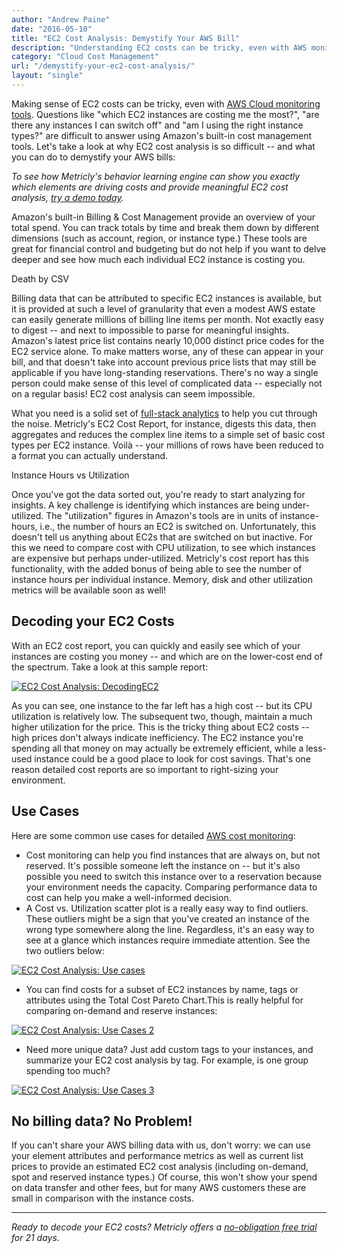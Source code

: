 ```yaml
---
author: "Andrew Paine"
date: "2016-05-10"
title: "EC2 Cost Analysis: Demystify Your AWS Bill"
description: "Understanding EC2 costs can be tricky, even with AWS monitoring. Let's look at why EC2 cost analysis is so tough - and how you can demystify your AWS bills."
category: "Cloud Cost Management"
url: "/demystify-your-ec2-cost-analysis/"
layout: "single"
---
```

Making sense of EC2 costs can be tricky, even with [AWS Cloud monitoring tools](/aws-cost-tool). Questions like "which EC2 instances are costing me the most?", "are there any instances I can switch off" and "am I using the right instance types?" are difficult to answer using Amazon's built-in cost management tools. Let's take a look at why EC2 cost analysis is so difficult -- and what you can do to demystify your AWS bills:

*To see how Metricly's behavior learning engine can show you exactly which elements are driving costs and provide meaningful EC2 cost analysis, [try a demo today](/signup/).*

Amazon's built-in Billing & Cost Management provide an overview of your total spend. You can track totals by time and break them down by different dimensions (such as account, region, or instance type.) These tools are great for financial control and budgeting but do not help if you want to delve deeper and see how much each individual EC2 instance is costing you.

Death by CSV

Billing data that can be attributed to specific EC2 instances is available, but it is provided at such a level of granularity that even a modest AWS estate can easily generate millions of billing line items per month. Not exactly easy to digest -- and next to impossible to parse for meaningful insights. Amazon's latest price list contains nearly 10,000 distinct price codes for the EC2 service alone. To make matters worse, any of these can appear in your bill, and that doesn't take into account previous price lists that may still be applicable if you have long-standing reservations. There's no way a single person could make sense of this level of complicated data -- especially not on a regular basis! EC2 cost analysis can seem impossible.

What you need is a solid set of [full-stack analytics](/) to help you cut through the noise. Metricly's EC2 Cost Report, for instance, digests this data, then aggregates and reduces the complex line items to a simple set of basic cost types per EC2 instance. Voilà -- your millions of rows have been reduced to a format you can actually understand.

Instance Hours vs Utilization

Once you've got the data sorted out, you're ready to start analyzing for insights. A key challenge is identifying which instances are being under-utilized. The "utilization" figures in Amazon's tools are in units of instance-hours, i.e., the number of hours an EC2 is switched on. Unfortunately, this doesn't tell us anything about EC2s that are switched on but inactive. For this we need to compare cost with CPU utilization, to see which instances are expensive but perhaps under-utilized. Metricly's cost report has this functionality, with the added bonus of being able to see the number of instance hours per individual instance. Memory, disk and other utilization metrics will be available soon as well!

Decoding your EC2 Costs
-----------------------

With an EC2 cost report, you can quickly and easily see which of your instances are costing you money -- and which are on the lower-cost end of the spectrum. Take a look at this sample report:

[![EC2 Cost Analysis: DecodingEC2](https://s3-us-west-2.amazonaws.com/com-netuitive-app-usw2-public/wp-content/uploads/2016/05/DecodingEC2.png)](https://s3-us-west-2.amazonaws.com/com-netuitive-app-usw2-public/wp-content/uploads/2016/05/DecodingEC2.png)

As you can see, one instance to the far left has a high cost -- but its CPU utilization is relatively low. The subsequent two, though, maintain a much higher utilization for the price. This is the tricky thing about EC2 costs -- high prices don't always indicate inefficiency. The EC2 instance you're spending all that money on may actually be extremely efficient, while a less-used instance could be a good place to look for cost savings. That's one reason detailed cost reports are so important to right-sizing your environment.

Use Cases
---------

Here are some common use cases for detailed [AWS cost monitoring](/monitoring):

-   Cost monitoring can help you find instances that are always on, but not reserved. It's possible someone left the instance on -- but it's also possible you need to switch this instance over to a reservation because your environment needs the capacity. Comparing performance data to cost can help you make a well-informed decision.
-   A Cost vs. Utilization scatter plot is a really easy way to find outliers. These outliers might be a sign that you've created an instance of the wrong type somewhere along the line. Regardless, it's an easy way to see at a glance which instances require immediate attention. See the two outliers below:

[![EC2 Cost Analysis: Use cases](https://s3-us-west-2.amazonaws.com/com-netuitive-app-usw2-public/wp-content/uploads/2016/05/Use-cases.png)](https://s3-us-west-2.amazonaws.com/com-netuitive-app-usw2-public/wp-content/uploads/2016/05/Use-cases.png)

-   You can find costs for a subset of EC2 instances by name, tags or attributes using the Total Cost Pareto Chart.This is really helpful for comparing on-demand and reserve instances:

[![EC2 Cost Analysis: Use Cases 2](https://s3-us-west-2.amazonaws.com/com-netuitive-app-usw2-public/wp-content/uploads/2016/05/Use-Cases-2.png)](https://s3-us-west-2.amazonaws.com/com-netuitive-app-usw2-public/wp-content/uploads/2016/05/Use-Cases-2.png)

-   Need more unique data? Just add custom tags to your instances, and summarize your EC2 cost analysis by tag. For example, is one group spending too much?

[![EC2 Cost Analysis: Use Cases 3](https://s3-us-west-2.amazonaws.com/com-netuitive-app-usw2-public/wp-content/uploads/2016/05/Use-Cases-3.png)](https://s3-us-west-2.amazonaws.com/com-netuitive-app-usw2-public/wp-content/uploads/2016/05/Use-Cases-3.png)

No billing data? No Problem!
----------------------------

If you can't share your AWS billing data with us, don't worry: we can use your element attributes and performance metrics as well as current list prices to provide an estimated EC2 cost analysis (including on-demand, spot and reserved instance types.) Of course, this won't show your spend on data transfer and other fees, but for many AWS customers these are small in comparison with the instance costs.

* * * * *

*Ready to decode your EC2 costs? Metricly offers a [no-obligation free trial](/signup) for 21 days.*
